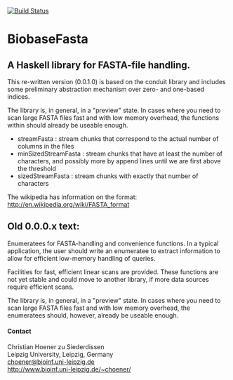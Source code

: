 [![Build Status](https://travis-ci.org/choener/BiobaseFasta.svg?branch=master)](https://travis-ci.org/choener/BiobaseFasta)

# BiobaseFasta

## A Haskell library for FASTA-file handling.

This re-written version (0.0.1.0) is based on the conduit library and includes
some preliminary abstraction mechanism over zero- and one-based indices.

The library is, in general, in a "preview" state. In cases where you need to
scan large FASTA files fast and with low memory overhead, the functions within
should already be useable enough.

- streamFasta : stream chunks that correspond to the actual number of columns
  in the files
- minSizedStreamFasta : stream chunks that have at least the number of
  characters, and possibly more by append lines until we are first above the
  threshold
- sizedStreamFasta : stream chunks with exactly that number of characters

The wikipedia has information on the format:  
<http://en.wikipedia.org/wiki/FASTA_format>



## Old 0.0.0.x text:

Enumeratees for FASTA-handling and convenience functions. In a
typical application, the user should write an enumeratee to
extract information to allow for efficient low-memory handling
of queries.

Facilities for fast, efficient linear scans are provided. These
functions are not yet stable and could move to another library,
if more data sources require efficient scans.

The library is, in general, in a "preview" state. In cases
where you need to scan large FASTA files fast and with low
memory overhead, the enumeratees should, however, already be
useable enough.



#### Contact

Christian Hoener zu Siederdissen  
Leipzig University, Leipzig, Germany  
choener@bioinf.uni-leipzig.de  
http://www.bioinf.uni-leipzig.de/~choener/  

